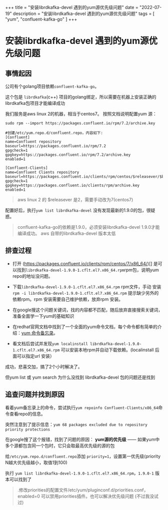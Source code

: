 +++
title = "安装librdkafka-devel 遇到的yum源优先级问题"
date = "2022-07-19"
description = "安装librdkafka-devel 遇到的yum源优先级问题"
tags = [
    "yum", "confluent-kafka-go"
]
+++

# 安装librdkafka-devel 遇到的yum源优先级问题

## 事情起因

公司有个golang项目依赖`confluent-kafka-go`。

这个包是 `librdkafka`(c++) 项目的golang绑定，所以需要在机器上安装正确的librdkafka包项目才能编译成功

我们服务是aws linux 2的机器，相当于centos7。
按照文档说明配置yum 源：

```
sudo rpm --import https://packages.confluent.io/rpm/7.2/archive.key

#创建/etc/yum.repo.d/confluent.repo，内容如下:
[Confluent]
name=Confluent repository
baseurl=https://packages.confluent.io/rpm/7.2
gpgcheck=1
gpgkey=https://packages.confluent.io/rpm/7.2/archive.key
enabled=1

[Confluent-Clients]
name=Confluent Clients repository
baseurl=https://packages.confluent.io/clients/rpm/centos/$releasever/$basearch
gpgcheck=1
gpgkey=https://packages.confluent.io/clients/rpm/archive.key
enabled=1
```

> aws linux 2 的 $releasever 是2，需要手动改为7(centos7)

配置好后，执行`yum list librdkafka-devel` 没有发现最新的1.9.0的包，很疑惑。

> confluent-kafka-go的依赖是1.9.0，必须安装librdkafka-devel 1.9.0才能编译成功。
> aws 自带的librdkafka-devel 版本太低

## 排查过程

- 打开
  (https://packages.confluent.io/clients/rpm/centos/7/x86_64/)[] 是可以找到`librdkafka-devel-1.9.0-1.cflt.el7.x86_64.rpm`rpm包，说明yum repo的地址没问题。

- 下载`librdkafka-devel-1.9.0-1.cflt.el7.x86_64.rpm` rpm文件，手动 安装`rpm -i librdkafka-devel-1.9.0-1.cflt.el7.x86_64.rpm` 提示缺少另外的依赖rpm。rpm 安装需要自己维护依赖，放弃rpm 安装。

- 在google搜这个问题关键词，找的内容都不匹配，随后放弃直接搜索关键词，准备全面学一下yum的基础知识

- 在redhat官网文档中找到了一个全面的yum命令文档，每个命令都有简单的介绍：[yum 命令备忘录](https://access.redhat.com/sites/default/files/images/yumcheat_01_0.png)。

- 看文档后尝试并发现`yum localinstall librdkafka-devel-1.9.0-1.cflt.el7.x86_64.rpm` 可以安装本地rpm并自动下载依赖。(localinstall 后面可以指定url 安装）

成功，悲喜交加，搞了2个小时解决了。

但yum list 或 yum search 为什么没找到 librdkafka-devel 包的问题还是找到

## 追查问题并找到原因

看着yum备忘录上的命令，尝试执行`yum repoinfo Confluent-Clients/x86_64`命令查看repo的信息。

突然注意到了提示信息：`yum 68 packages excluded due to repository priority protections`

在google搜了这个报错，找到了问题的原因：
**yum源的优先级** —— 如果yum中多个源都包含同一个包时，它只会取最高优先级的源的包

给`/etc/yum.repo.d/confluent.repo`添加 `priority=1`，设置第一优先级(priority N越大优先级越小，取值1到100)

执行 `yum list librdkafka-devel-1.9.0-1.cflt.el7.x86_64.rpm`，`1.9.0-1` 版本可以找到了

> .修改priorities的配置文件/etc/yum/pluginconf.d/priorities.conf，enabled=0 可以禁用priorities插件。也可以解决优先级问题 (不过我没试过)
